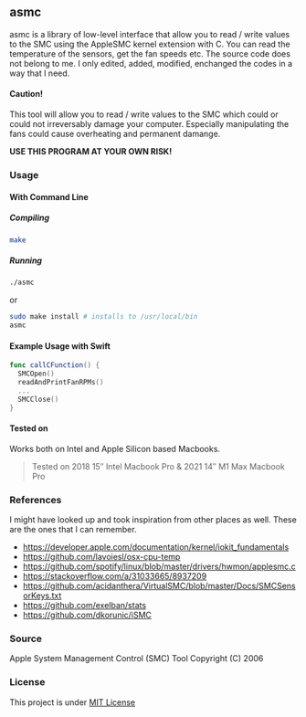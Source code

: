 ## asmc

asmc is a library of low-level interface that allow you to read / write values to the SMC using the AppleSMC kernel extension with C. You can read the temperature of the sensors, get the fan speeds etc. The source code does not belong to me. I only edited, added, modified, enchanged the codes in a way that I need.

#### Caution!

This tool will allow you to read / write values to the SMC which could or could not irreversably damage your computer. Especially manipulating the fans could cause overheating and permanent damange.

**USE THIS PROGRAM AT YOUR OWN RISK!**

### Usage

#### With Command Line

##### Compiling

```bash
make
```

##### Running

```bash
./asmc
```

or

```bash
sudo make install # installs to /usr/local/bin
asmc
```

#### Example Usage with Swift

```swift
func callCFunction() {
  SMCOpen()
  readAndPrintFanRPMs()
  ...
  SMCClose()
}
```

#### Tested on

Works both on Intel and Apple Silicon based Macbooks.

> Tested on 2018 15″ Intel Macbook Pro & 2021 14″ M1 Max Macbook Pro

### References

I might have looked up and took inspiration from other places as well. These are the ones that I can remember.

- https://developer.apple.com/documentation/kernel/iokit_fundamentals
- https://github.com/lavoiesl/osx-cpu-temp
- https://github.com/spotify/linux/blob/master/drivers/hwmon/applesmc.c
- https://stackoverflow.com/a/31033665/8937209
- https://github.com/acidanthera/VirtualSMC/blob/master/Docs/SMCSensorKeys.txt
- https://github.com/exelban/stats
- https://github.com/dkorunic/iSMC

### Source

Apple System Management Control (SMC) Tool Copyright (C) 2006

### License

This project is under [MIT License](https://github.com/mrcn04/asmc/blob/master/LICENSE)
